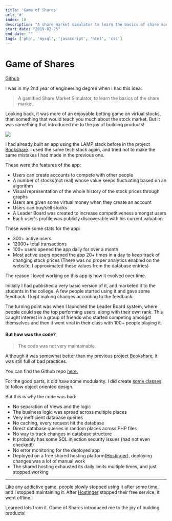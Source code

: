```yaml
---
title: 'Game of Shares'
url: '#'
index: 10
description: "A share market simulator to learn the basics of share market built in PHP, MySQL. A hobby project built in college which went viral for a short period of time among 300+ students."
start_date: "2019-02-25"
end_date: ""
tags: ['php', 'mysql', 'javascript', 'html', 'css']
---
```


# Game of Shares

<a href="https://github.com/virajvchavan/Game-of-Shares" class="project_linkouts" target='_blank'>Github</a>

I was in my 2nd year of engineering degree when I had this idea:
> A gamified Share Market Simulator, to learn the basics of the share market.

Looking back, it was more of an enjoyable betting game on virtual stocks, than something that would teach you much about the stock market.
But it was something that introduced me to the joy of building products!

<img src="/game-of-shares.png"/>

I had already built an app using the LAMP stack before in the project <a target="_blank" href="/project/bookshare/">Bookshare</a>. I used the same tech stack again, and tried not to make the same mistakes I had made in the previous one.

These were the features of the app:
- Users can create accounts to compete with other people
- A number of stocks(not real) whose value keeps fluctuating based on an algorithm
- Visual representation of the whole history of the stock prices through graphs
- Users are given some virtual money when they create an account
- Users can buy/sell stocks
- A Leader Board was created to increase competitiveness amongst users
- Each user's profile was publicly discoverable with his current valuation

These were some stats for the app:
- 300+ active users
- 12000+ total transactions
- 100+ users opened the app daily for over a month
- Most active users opened the app 20+ times in a day to keep track of changing stock prices
(There was no proper analytics enabled on the website, I approximated these values from the database entries)

The reason I loved working on this app is how it evolved over time.

Initially I had published a very basic version of it, and marketed it to the students in the college. A few people started using it and gave some feedback. I kept making changes according to the feedback.

The turning point was when I launched the Leader Board system, where people could see the top performing users, along with their own rank. This caught interest in a group of friends who started competing amongst themselves and then it went viral in their class with 100+ people playing it.

#### But how was the code?

> The code was not very maintainable.

Although it was somewhat better than my previous project <a target="_blank" href="/project/bookshare/">Bookshare</a>, it was still full of bad practices.

You can find the Github repo <a href="https://github.com/virajvchavan/Game-of-Shares" class="project_linkouts" target='_blank'>here.</a>

For the good parts, it did have some modularity. I did create <a href="https://github.com/virajvchavan/Game-of-Shares/blob/master/classes.inc.php" target="_blank">some classes</a> to follow object oriented design.

But this is why the code was bad:
- No separation of Views and the logic
- The business logic was spread across multiple places
- Very inefficient database queries
- No caching, every request hit the database
- Direct database queries in random places across PHP files
- No way to track changes in database structure
- It probably has some SQL injection security issues (had not even checked!)
- No error monitoring for the deployed app
- Deployed on a free shared hosting platform(<a href="https://www.hostinger.in/">Hostinger</a>), deploying changes was a lot of manual work
- The shared hosting exhausted its daily limits multiple times, and just stopped working

---

Like any addictive game, people slowly stopped using it after some time, and I stopped maintaining it. After <a href="https://www.hostinger.in/">Hostinger</a> stopped their free service, it went offline.

Learned lots from it. Game of Shares introduced me to the joy of building products!
